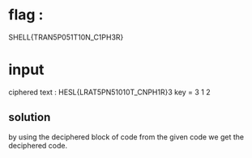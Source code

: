 # flag :
SHELL{TRAN5P051T10N_C1PH3R}

# input 
ciphered text : HESL{LRAT5PN51010T_CNPH1R}3
key = 3 1 2

## solution
by using the deciphered block of code from the given code we get the deciphered code.

